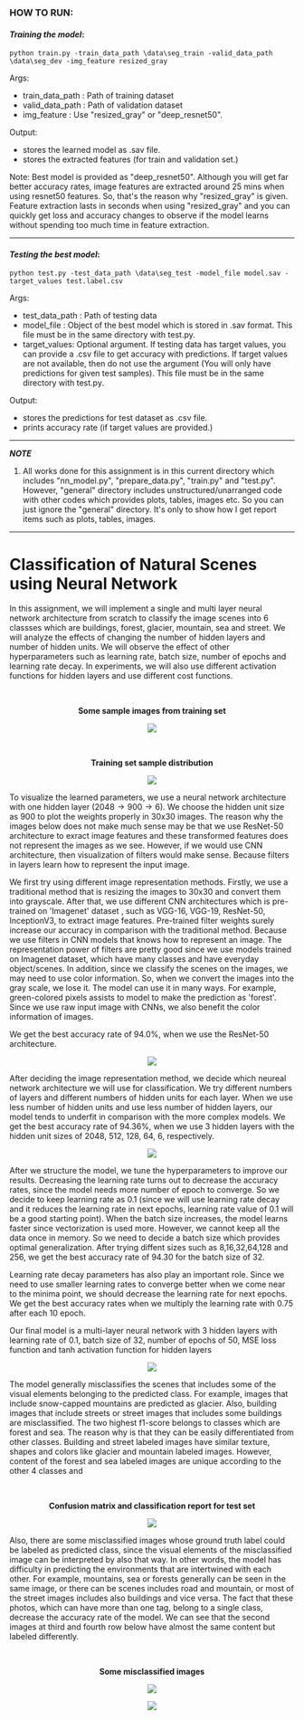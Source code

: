 ### HOW TO RUN:

#### *Training the model*:

`python train.py -train_data_path \data\seg_train -valid_data_path \data\seg_dev -img_feature resized_gray`

Args:
- train_data_path : Path of training dataset
- valid_data_path : Path of validation dataset
- img_feature : Use "resized_gray" or "deep_resnet50". 

Output:
- stores the learned model as .sav file.
- stores the extracted features (for train and validation set.)

Note: Best model is provided as "deep_resnet50". Although you will get far better accuracy rates, 
image features are extracted around 25 mins when using resnet50 features. So, that's the reason why "resized_gray" is given. 
Feature extraction lasts in seconds when using "resized_gray" and you can quickly get loss and accuracy changes to observe 
if the model learns without spending too much time in feature extraction.

------------

#### *Testing the best model*:

`python test.py -test_data_path \data\seg_test -model_file model.sav -target_values test.label.csv`

Args:
- test_data_path : Path of testing data
- model_file : Object of the best model which is stored in .sav format. This file must be in the same directory with test.py.
- target_values: Optional argument. If testing data has target values, you can provide a .csv file to get accuracy with predictions. 
                 If target values are not available, then do not use the argument (You will only have predictions for given test samples).
                 This file must be in the same directory with test.py. 

Output:
- stores the predictions for test dataset as .csv file.
- prints accuracy rate (if target values are provided.)

-----------------------------------------------------------------------------------------------------------------------------------------

***NOTE***
1. All works done for this assignment is in this current directory which includes "nn_model.py", "prepare_data.py", "train.py" and "test.py". 
However, "general" directory includes unstructured/unarranged code with other codes which provides plots, tables, images etc.
So you can just ignore the "general" directory. It's only to show how I get report items such as plots, tables, images.

-----------------------------------------------------------------------------------------------------------------------------------------

# Classification of Natural Scenes using Neural Network

In this assignment, we will implement a single and multi layer neural network architecture from scratch to classify the image scenes into 6 classses which are buildings, forest, glacier, mountain, sea and street. We will analyze the effects of changing the number of hidden layers and number of hidden units. We will observe the effect of other hyperparameters such as learning rate, batch size, number of epochs and learning rate decay. In experiments, we will also use different activation functions for hidden layers and use different cost functions.

<br>
<p align="center">
  <b>Some sample images from training set</b>
</p>

<p align="center">
  <img src="/report-images/samples.PNG">
</p>

<br>
<p align="center">
  <b>Training set sample distribution</b>
</p>

<p align="center">
  <img src="/report-images/train_dist.PNG">
</p>


To visualize the learned parameters, we use a neural network architecture with one hidden layer $(2048 \rightarrow 900 \rightarrow 6)$. We choose the hidden unit size as 900 to plot the weights properly in 30x30 images. The reason why the images below does not make much sense may be that we use ResNet-50 architecture to exract image features and these transformed features does not represent the images as we see. However, if we would use CNN architecture, then visualization of filters would make sense. Because filters in layers learn how to represent the input image.

We first try using different image representation methods. Firstly, we use a traditional method that is resizing the images to 30x30 and convert them into grayscale. After that, we use different CNN architectures which is pre-trained on 'Imagenet' dataset , such as VGG-16, VGG-19, ResNet-50, InceptionV3, to extract image features. Pre-trained filter weights surely increase our accuracy in comparison with the traditional method. Because we use filters in CNN models that knows how to represent an image. The representation power of filters are pretty good since we use models trained on Imagenet dataset, which have many classes and have everyday object/scenes. In addition, since we classify the scenes on the images, we may need to use color information. So, when we convert the images into the gray scale, we lose it. The model can use it in many ways. For example, green-colored pixels assists to model to make the prediction as 'forest'. Since we use raw input image with CNNs, we also benefit the color information of images.

We get the best accuracy rate of 94.0%, when we use the ResNet-50 architecture.

<p align="center">
  <img src="/report-images/accs1.PNG">
</p>


After deciding the image representation method, we decide which neureal network architecture we will use for classification. We try different numbers of layers and different numbers of hidden units for each layer. When we use less number of hidden units and use less number of hidden layers, our model tends to underfit in comparison with the more complex models. We get the best accuracy rate of 94.36%, when we use 3 hidden layers with the hidden unit sizes of 2048, 512, 128, 64, 6, respectively.

<p align="center">
  <img src="/report-images/accs2.PNG">
</p>


After we structure the model, we tune the hyperparameters to improve our results. Decreasing the learning rate turns out to decrease the accuracy rates, since the model needs more number of epoch to converge. So we decide to keep learning rate as 0.1 (since we will use learning rate decay and it reduces the learning rate in next epochs, learning rate value of 0.1 will be a good starting point). When the batch size increases, the model learns faster since vectorization is used more. However, we cannot keep all the data once in memory. So we need to decide a batch size which provides optimal generalization. After trying diffent sizes such as 8,16,32,64,128 and 256, we get the best accuracy rate of 94.30 for the batch size of 32.


Learning rate decay parameters has also play an important role. Since we need to use smaller learning rates to converge better when we come near to the minima point, we should decrease the learning rate for next epochs. We get the best accuracy rates when we multiply the learning rate with 0.75 after each 10 epoch.


Our final model is a multi-layer neural network with 3 hidden layers with learning rate of 0.1, batch size of 32, number of epochs of 50, MSE loss function and tanh activation function for hidden layers

<p align="center">
  <img src="/report-images/accs3.PNG">
</p>


The model generally misclassifies the scenes that includes some of the visual elements belonging to the predicted class. For example, images that include snow-capped mountains are predicted as glacier. Also, building images that include streets or street images that includes some buildings are misclassified. The two highest f1-score belongs to classes which are forest and sea. The reason why is that they can be easily differentiated from other classes. Building and street labeled images have similar texture, shapes and colors like glacier and mountain labeled images. However, content of the forest and sea labeled images are unique according to the other 4 classes and


<br>
<p align="center">
  <b>Confusion matrix and classification report for test set</b>
</p>

<p align="center">
  <img src="/report-images/conf_mat.PNG">
</p>

Also, there are some misclassified images whose ground truth label could be labeled as predicted class, since the visual elements of the misclassified image can be interpreted by also that way. In other words, the model has difficulty in predicting the environments that are intertwined with each other. For example, mountains, sea or forests generally can be seen in the same image, or there can be scenes includes road and mountain, or most of the street images includes also buildings and vice versa. The fact that these photos, which can have more than one tag, belong to a single class, decrease the accuracy rate of the model. We can see that the second images at third and fourth row below have almost the same content but labeled differently.

<br>
<p align="center">
  <b>Some misclassified images</b>
</p>

<p align="center">
  <img src="/report-images/misclassified.PNG">
</p>

<p align="center">
  <img src="/report-images/misclass_interesting.PNG">
</p>
